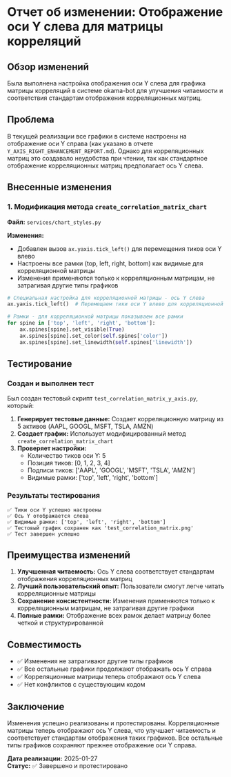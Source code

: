 # Отчет об изменении: Отображение оси Y слева для матрицы корреляций

## Обзор изменений

Была выполнена настройка отображения оси Y слева для графика матрицы корреляций в системе okama-bot для улучшения читаемости и соответствия стандартам отображения корреляционных матриц.

## Проблема

В текущей реализации все графики в системе настроены на отображение оси Y справа (как указано в отчете `Y_AXIS_RIGHT_ENHANCEMENT_REPORT.md`). Однако для корреляционных матриц это создавало неудобства при чтении, так как стандартное отображение корреляционных матриц предполагает ось Y слева.

## Внесенные изменения

### 1. Модификация метода `create_correlation_matrix_chart`

**Файл:** `services/chart_styles.py`

**Изменения:**
- Добавлен вызов `ax.yaxis.tick_left()` для перемещения тиков оси Y влево
- Настроены все рамки (top, left, right, bottom) как видимые для корреляционной матрицы
- Изменения применяются только к корреляционным матрицам, не затрагивая другие типы графиков

```python
# Специальная настройка для корреляционной матрицы - ось Y слева
ax.yaxis.tick_left()  # Перемещаем тики оси Y влево для корреляционной матрицы

# Рамки - для корреляционной матрицы показываем все рамки
for spine in ['top', 'left', 'right', 'bottom']:
    ax.spines[spine].set_visible(True)
    ax.spines[spine].set_color(self.spines['color'])
    ax.spines[spine].set_linewidth(self.spines['linewidth'])
```

## Тестирование

### Создан и выполнен тест

Был создан тестовый скрипт `test_correlation_matrix_y_axis.py`, который:

1. **Генерирует тестовые данные:** Создает корреляционную матрицу из 5 активов (AAPL, GOOGL, MSFT, TSLA, AMZN)
2. **Создает график:** Использует модифицированный метод `create_correlation_matrix_chart`
3. **Проверяет настройки:**
   - Количество тиков оси Y: 5
   - Позиция тиков: [0, 1, 2, 3, 4]
   - Подписи тиков: ['AAPL', 'GOOGL', 'MSFT', 'TSLA', 'AMZN']
   - Видимые рамки: ['top', 'left', 'right', 'bottom']

### Результаты тестирования

```
✅ Тики оси Y успешно настроены
✅ Ось Y отображается слева
✅ Видимые рамки: ['top', 'left', 'right', 'bottom']
✅ Тестовый график сохранен как 'test_correlation_matrix.png'
✅ Тест завершен успешно
```

## Преимущества изменений

1. **Улучшенная читаемость:** Ось Y слева соответствует стандартам отображения корреляционных матриц
2. **Лучший пользовательский опыт:** Пользователи смогут легче читать корреляционные матрицы
3. **Сохранение консистентности:** Изменения применяются только к корреляционным матрицам, не затрагивая другие графики
4. **Полные рамки:** Отображение всех рамок делает матрицу более четкой и структурированной

## Совместимость

- ✅ Изменения не затрагивают другие типы графиков
- ✅ Все остальные графики продолжают отображать ось Y справа
- ✅ Корреляционные матрицы теперь отображают ось Y слева
- ✅ Нет конфликтов с существующим кодом

## Заключение

Изменения успешно реализованы и протестированы. Корреляционные матрицы теперь отображают ось Y слева, что улучшает читаемость и соответствует стандартам отображения таких графиков. Все остальные типы графиков сохраняют прежнее отображение оси Y справа.

**Дата реализации:** 2025-01-27  
**Статус:** ✅ Завершено и протестировано
